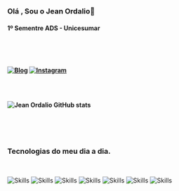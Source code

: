 <h3>Olá , Sou o Jean Ordalio👋</h3>
<h4>1º Sementre ADS - Unicesumar<br>

<br><br></br>

[![Blog](https://img.shields.io/badge/LinkedIn-0077B5?style=for-the-badge&logo=linkedin&logoColor=white)](www.linkedin.com/in/jean-ordalio)
[![Instagram](https://img.shields.io/badge/Instagram-E4405F?style=for-the-badge&logo=instagram&logoColor=white)](https://www.instagram.com/jeanordalio)


<br><br>

![Jean Ordalio GitHub stats](https://github-readme-stats.vercel.app/api?username=jeanordalio&show_icons=true&theme=dracula)


<br><br><br>

<h3>Tecnologias do meu dia a dia. </h3><br> 

![Skills](https://img.shields.io/badge/Python-3776AB?style=for-the-badge&logo=python&logoColor=white)
![Skills](https://img.shields.io/badge/HTML-239120?style=for-the-badge&logo=html5&logoColor=white)
![Skills](https://img.shields.io/badge/CSS3-1572B6?style=for-the-badge&logo=css3&logoColor=white)
![Skills](https://img.shields.io/badge/Flask-000000?style=for-the-badge&logo=flask&logoColor=white)
![Skills](https://img.shields.io/badge/SQLite-07405E?style=for-the-badge&logo=sqlite&logoColor=white)
![Skills](https://img.shields.io/badge/React_Native-20232A?style=for-the-badge&logo=react&logoColor=61DAFB)
![Skills](https://img.shields.io/badge/TypeScript-007ACC?style=for-the-badge&logo=typescript&logoColor=white)








